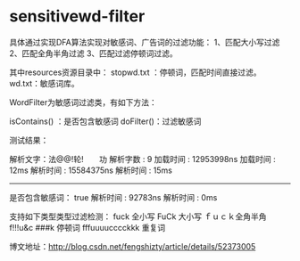 # sensitivewd-filter
具体通过实现DFA算法实现对敏感词、广告词的过滤功能：
 1、匹配大小写过滤
 2、匹配全角半角过滤
 3、匹配过滤停顿词过滤。
 
其中resources资源目录中：
stopwd.txt ：停顿词，匹配时间直接过滤。
wd.txt：敏感词库。


WordFilter为敏感词过滤类，有如下方法：

isContains() ：是否包含敏感词
doFilter()：过滤敏感词

测试结果：

解析文字：法@@!轮!　　功
解析字数 : 9
加载时间 : 12953998ns
加载时间 : 12ms 
解析时间 : 15584375ns 
解析时间 : 15ms 
************


是否包含敏感词： true 
解析时间 : 92783ns 
解析时间 : 0ms 

支持如下类型类型过滤检测：
fuck 全小写
FuCk 大小写
ｆｕｃｋ全角半角
f!!!u&c  ###k 停顿词
fffuuuucccckkk 重复词

博文地址：http://blog.csdn.net/fengshizty/article/details/52373005
